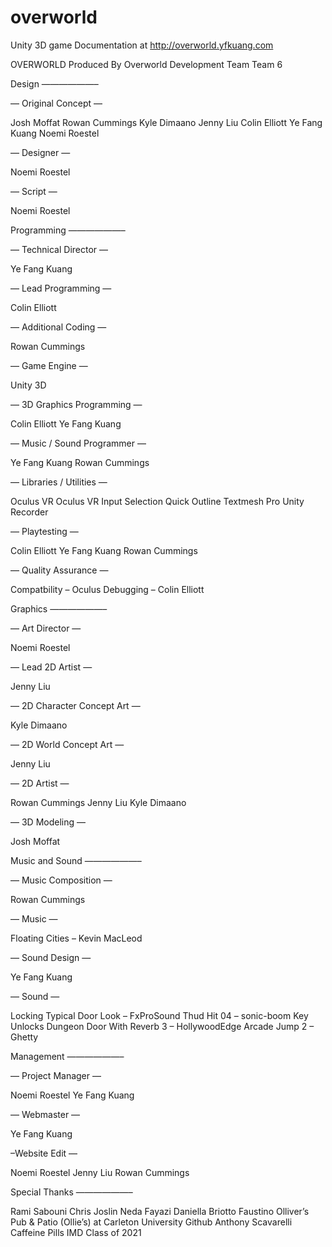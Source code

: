 # overworld
Unity 3D game
Documentation at http://overworld.yfkuang.com

OVERWORLD
Produced By Overworld Development Team
Team 6

Design
——————–

— Original Concept —

Josh Moffat
Rowan Cummings
Kyle Dimaano
Jenny Liu
Colin Elliott
Ye Fang Kuang
Noemi Roestel

— Designer —

Noemi Roestel

— Script —

Noemi Roestel

Programming
——————–

— Technical Director —

Ye Fang Kuang

— Lead Programming —

Colin Elliott

— Additional Coding —

Rowan Cummings

— Game Engine —

Unity 3D

— 3D Graphics Programming —

Colin Elliott
Ye Fang Kuang

— Music / Sound Programmer —

Ye Fang Kuang
Rowan Cummings

— Libraries / Utilities —

Oculus VR
Oculus VR Input Selection
Quick Outline
Textmesh Pro
Unity Recorder

— Playtesting —

Colin Elliott
Ye Fang Kuang
Rowan Cummings

— Quality Assurance —

Compatbility – Oculus
Debugging – Colin Elliott

Graphics
——————–

— Art Director —

Noemi Roestel

— Lead 2D Artist —

Jenny Liu

— 2D Character Concept Art —

Kyle Dimaano

— 2D World Concept Art —

Jenny Liu

— 2D Artist —

Rowan Cummings
Jenny Liu
Kyle Dimaano

— 3D Modeling —

Josh Moffat

Music and Sound
——————–

— Music Composition —

Rowan Cummings

— Music —

Floating Cities – Kevin MacLeod

— Sound Design —

Ye Fang Kuang

— Sound —

Locking Typical Door Look – FxProSound
Thud Hit 04 – sonic-boom
Key Unlocks Dungeon Door With Reverb 3 – HollywoodEdge
Arcade Jump 2 – Ghetty

Management
——————–

— Project Manager —

Noemi Roestel
Ye Fang Kuang

— Webmaster —

Ye Fang Kuang

–Website Edit —

Noemi Roestel
Jenny Liu
Rowan Cummings

Special Thanks
——————–

Rami Sabouni
Chris Joslin
Neda Fayazi
Daniella Briotto Faustino
Olliver’s Pub & Patio (Ollie’s) at Carleton University
Github
Anthony Scavarelli
Caffeine Pills
IMD Class of 2021
